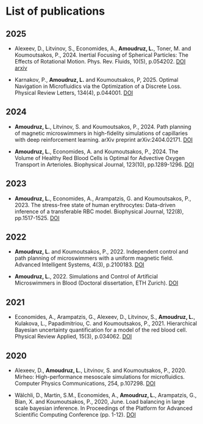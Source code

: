 # List of publications

## 2025

* Alexeev, D., Litvinov, S., Economides, A., **Amoudruz, L.**, Toner, M. and Koumoutsakos, P., 2024. Inertial Focusing of Spherical Particles: The Effects of Rotational Motion. Phys. Rev. Fluids, 10(5), p.054202. [DOI](https://doi.org/10.1103/PhysRevFluids.10.054202) [arxiv](https://doi.org/10.48550/arXiv.2408.09552)

* Karnakov, P., **Amoudruz, L.** and Koumoutsakos, P, 2025. Optimal Navigation in Microfluidics via the Optimization of a Discrete Loss. Physical Review Letters, 134(4), p.044001. [DOI](https://doi.org/10.1103/PhysRevLett.134.044001)

## 2024

* **Amoudruz, L.**, Litvinov, S. and Koumoutsakos, P., 2024. Path planning of magnetic microswimmers in high-fidelity simulations of capillaries with deep reinforcement learning. arXiv preprint arXiv:2404.02171. [DOI](https://doi.org/10.48550/arXiv.2404.02171)

* **Amoudruz, L.**, Economides, A. and Koumoutsakos, P., 2024. The Volume of Healthy Red Blood Cells is Optimal for Advective Oxygen Transport in Arterioles. Biophysical Journal, 123(10), pp.1289-1296. [DOI](https://doi.org/10.1016/j.bpj.2024.04.015)

## 2023

* **Amoudruz, L.**, Economides, A., Arampatzis, G. and Koumoutsakos, P., 2023. The stress-free state of human erythrocytes: Data-driven inference of a transferable RBC model. Biophysical Journal, 122(8), pp.1517-1525. [DOI](https://doi.org/10.1016/j.bpj.2023.03.019)

## 2022

* **Amoudruz, L.** and Koumoutsakos, P., 2022. Independent control and path planning of microswimmers with a uniform magnetic field. Advanced Intelligent Systems, 4(3), p.2100183. [DOI](https://doi.org/10.1002/aisy.202100183)

* **Amoudruz, L.**, 2022. Simulations and Control of Artificial Microswimmers in Blood (Doctoral dissertation, ETH Zurich). [DOI](https://doi.org/10.3929/ethz-b-000550202)

## 2021

* Economides, A., Arampatzis, G., Alexeev, D., Litvinov, S., **Amoudruz, L.**, Kulakova, L., Papadimitriou, C. and Koumoutsakos, P., 2021. Hierarchical Bayesian uncertainty quantification for a model of the red blood cell. Physical Review Applied, 15(3), p.034062. [DOI](https://doi.org/10.1103/PhysRevApplied.15.034062)

## 2020

* Alexeev, D., **Amoudruz, L.**, Litvinov, S. and Koumoutsakos, P., 2020. Mirheo: High-performance mesoscale simulations for microfluidics. Computer Physics Communications, 254, p.107298. [DOI](https://doi.org/10.1016/j.cpc.2020.107298)

* Wälchli, D., Martin, S.M., Economides, A., **Amoudruz, L.**, Arampatzis, G., Bian, X. and Koumoutsakos, P., 2020, June. Load balancing in large scale bayesian inference. In Proceedings of the Platform for Advanced Scientific Computing Conference (pp. 1-12). [DOI](https://doi.org/10.1145/3394277.3401849)

